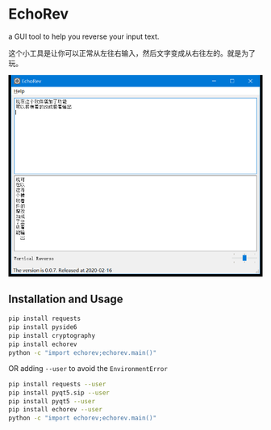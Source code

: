 # EchoRev

a GUI tool to help you reverse your input text.

这个小工具是让你可以正常从左往右输入，然后文字变成从右往左的。就是为了玩。

![](https://raw.githubusercontent.com/cycleuser/EchoRev/master/img/GUI.png)

## Installation and Usage


```Bash
pip install requests
pip install pyside6
pip install cryptography
pip install echorev 
python -c "import echorev;echorev.main()"
```

OR adding `--user` to avoid the `EnvironmentError`

```Bash
pip install requests --user 
pip install pyqt5.sip --user     
pip install pyqt5 --user  
pip install echorev --user  
python -c "import echorev;echorev.main()"
```